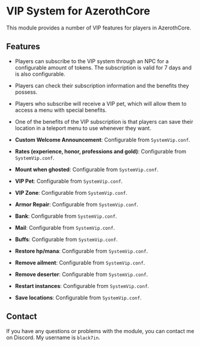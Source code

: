 # VIP System for AzerothCore

This module provides a number of VIP features for players in AzerothCore.

## Features

- Players can subscribe to the VIP system through an NPC for a configurable amount of tokens. The subscription is valid for 7 days and is also configurable.

- Players can check their subscription information and the benefits they possess.

- Players who subscribe will receive a VIP pet, which will allow them to access a menu with special benefits.

- One of the benefits of the VIP subscription is that players can save their location in a teleport menu to use whenever they want.

- **Custom Welcome Announcement**: Configurable from `SystemVip.conf`.
- **Rates (experience, honor, professions and gold)**: Configurable from `SystemVip.conf`.
- **Mount when ghosted**: Configurable from `SystemVip.conf`.
- **VIP Pet**: Configurable from `SystemVip.conf`.
- **VIP Zone**: Configurable from `SystemVip.conf`.
- **Armor Repair**: Configurable from `SystemVip.conf`.
- **Bank**: Configurable from `SystemVip.conf`.
- **Mail**: Configurable from `SystemVip.conf`.
- **Buffs**: Configurable from `SystemVip.conf`.
- **Restore hp/mana**: Configurable from `SystemVip.conf`.
- **Remove ailment**: Configurable from `SystemVip.conf`.
- **Remove deserter**: Configurable from `SystemVip.conf`.
- **Restart instances**: Configurable from `SystemVip.conf`.
- **Save locations**: Configurable from `SystemVip.conf`.

## Contact

If you have any questions or problems with the module, you can contact me on Discord. My username is `black7in`.
